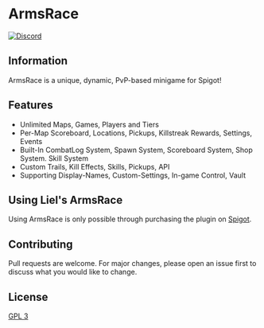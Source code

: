 # ArmsRace

[![Discord](https://img.shields.io/discord/416652224505184276?color=%235865F2&label=Join%20My%20Discord)](https://discord.gg/NzgBrqR)

## Information
ArmsRace is a unique, dynamic, PvP-based minigame for Spigot!

## Features
* Unlimited Maps, Games, Players and Tiers
* Per-Map Scoreboard, Locations, Pickups, Killstreak Rewards, Settings, Events
* Built-In CombatLog System, Spawn System, Scoreboard System, Shop System. Skill System
* Custom Trails, Kill Effects, Skills, Pickups, API
* Supporting Display-Names, Custom-Settings, In-game Control, Vault

## Using Liel's ArmsRace
Using ArmsRace is only possible through purchasing the plugin on [Spigot](https://www.spigotmc.org/resources/%E2%9A%94%EF%B8%8F-armsrace-minigame-pickups-shops-unlimited-maps-kits-99-configurable-1-8-1-15.78991/).

## Contributing
Pull requests are welcome. For major changes, please open an issue first to discuss what you would like to change.

## License
[GPL 3](https://choosealicense.com/licenses/agpl-3.0/)
